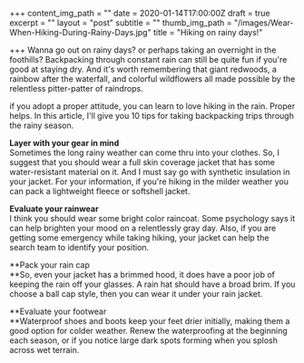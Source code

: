 +++
content_img_path = ""
date = 2020-01-14T17:00:00Z
draft = true
excerpt = ""
layout = "post"
subtitle = ""
thumb_img_path = "/images/Wear-When-Hiking-During-Rainy-Days.jpg"
title = "Hiking on rainy days!"

+++
Wanna go out on rainy days? or perhaps taking an overnight in the foothills? Backpacking through constant rain can still be quite fun if you're good at staying dry. And it's worth remembering that giant redwoods, a rainbow after the waterfall, and colorful wildflowers all made possible by the relentless pitter-patter of raindrops.

if you adopt a proper attitude, you can learn to love hiking in the rain. Proper helps. In this article, I'll give you 10 tips for taking backpacking trips through the rainy season.

**Layer with your gear in mind**  
Sometimes the long rainy weather can come thru into your clothes. So, I suggest that you should wear a full skin coverage jacket that has some water-resistant material on it. And I must say go with synthetic insulation in your jacket. For your information, if you're hiking in the milder weather you can pack a lightweight fleece or softshell jacket.

**Evaluate your rainwear**  
I think you should wear some bright color raincoat. Some psychology says it can help brighten your mood on a relentlessly gray day. Also, if you are getting some emergency while taking hiking, your jacket can help the search team to identify your position.

**Pack your rain cap  
**So, even your jacket has a brimmed hood, it does have a poor job of keeping the rain off your glasses. A rain hat should have a broad brim. If you choose a ball cap style, then you can wear it under your rain jacket.

**Evaluate your footwear  
**Waterproof shoes and boots keep your feet drier initially, making them a good option for colder weather. Renew the waterproofing at the beginning each season, or if you notice large dark spots forming when you splosh across wet terrain.